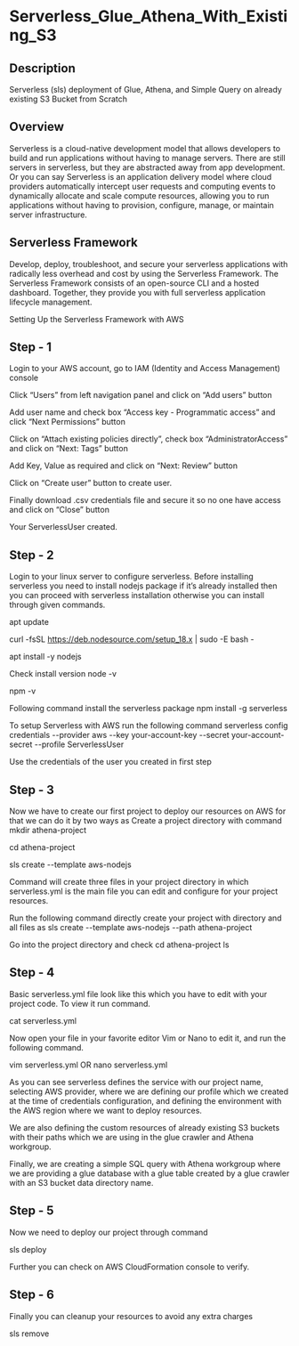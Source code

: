 # Serverless_Glue_Athena_With_Existing_S3

## Description
Serverless (sls) deployment of Glue, Athena, and Simple Query on already existing S3 Bucket from Scratch

## Overview
Serverless is a cloud-native development model that allows developers to build and run applications without having to manage servers. There are still servers in serverless, but they are abstracted away from app development.
Or you can say Serverless is an application delivery model where cloud providers automatically intercept user requests and computing events to dynamically allocate and scale compute resources, allowing you to run applications without having to provision, configure, manage, or maintain server infrastructure.

## Serverless Framework
Develop, deploy, troubleshoot, and secure your serverless applications with radically less overhead and cost by using the Serverless Framework. The Serverless Framework consists of an open-source CLI and a hosted dashboard. Together, they provide you with full serverless application lifecycle management.

Setting Up the Serverless Framework with AWS

## Step - 1
Login to your AWS account, go to IAM (Identity and Access Management) console


Click “Users” from left navigation panel and click on “Add users” button


Add user name and check box “Access key - Programmatic access” and click “Next Permissions” button


Click on “Attach existing policies directly”, check box “AdministratorAccess” and click on “Next: Tags” button


Add Key, Value as required and click on “Next: Review” button


Click on “Create user” button to create user.


Finally download .csv credentials file and secure it so no one have access and click on “Close” button


Your ServerlessUser created.

## Step - 2
Login to your linux server to configure serverless. Before installing serverless you need to install nodejs package if it’s already installed then you can proceed with serverless installation otherwise you can install through given commands.


apt update


curl -fsSL https://deb.nodesource.com/setup_18.x | sudo -E bash -


apt install -y nodejs


Check install version
node -v

npm -v


Following command install the serverless package
npm install -g serverless


To setup Serverless with AWS run the following command
serverless config credentials --provider aws --key your-account-key --secret your-account-secret --profile ServerlessUser


Use the credentials of the user you created in first step

## Step - 3
Now we have to create our first project to deploy our resources on AWS for that we can do it by two ways as
Create a project directory with command
mkdir athena-project


cd athena-project


sls create --template aws-nodejs


Command will create three files in your project directory in which serverless.yml is the main file you can edit and configure for your project resources.


Run the following command directly create your project with directory and all files as
sls create --template aws-nodejs --path athena-project


Go into the project directory and check
cd athena-project
ls


## Step - 4
Basic serverless.yml file look like this which you have to edit with your project code. To view it run command.


cat serverless.yml


Now open your file in your favorite editor Vim or Nano to edit it, and run the following command.

vim serverless.yml
OR
nano serverless.yml

As you can see serverless defines the service with our project name, selecting AWS provider, where we are defining our profile which we created at the time of credentials configuration, and defining the environment with the AWS region where we want to deploy resources.

We are also defining the custom resources of already existing S3 buckets with their paths which we are using in the glue crawler and Athena workgroup.

Finally, we are creating a simple SQL query with Athena workgroup where we are providing a glue database with a glue table created by a glue crawler with an S3 bucket data directory name.


## Step - 5
Now we need to deploy our project through command

sls deploy


Further you can check on AWS CloudFormation console to verify.


## Step - 6
Finally you can cleanup your resources to avoid any extra charges

sls remove
